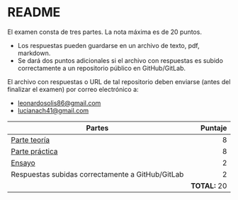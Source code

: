 # README

El examen consta de tres partes. La nota máxima es de 20 puntos.
- Los respuestas pueden guardarse en un archivo de texto, pdf, markdown.
- Se dará dos puntos adicionales si el archivo con respuestas es subido correctamente a un repositorio público en GitHub/GitLab.

El archivo con respuestas o URL de tal repositorio deben enviarse (antes del finalizar el examen) por correo electrónico a:
- leonardosolis86@gmail.com
- lucianach41@gmail.com


| Partes                      | Puntaje   |
| ----------------------------|----------:|
| [Parte teoría](./1_T.md)    |  	8 |
| [Parte práctica](./2_P.md)  |  	8 | 
| [Ensayo](./3_E.md)          |  	2 |
| Respuestas subidas correctamente a GitHub/GitLab   |  	2 |
|                             | **TOTAL:** 20 |  



